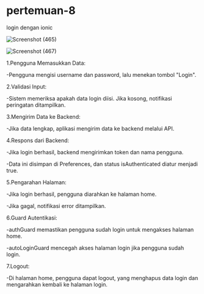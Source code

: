 # pertemuan-8
login dengan ionic

![Screenshot (465)](https://github.com/user-attachments/assets/906874c4-2fd3-48b9-8381-059eb59381e9)

![Screenshot (467)](https://github.com/user-attachments/assets/7b97994b-ac60-41d4-927b-4ebb6a7361db)

1.Pengguna Memasukkan Data:

-Pengguna mengisi username dan password, lalu menekan tombol "Login".

2.Validasi Input:

-Sistem memeriksa apakah data login diisi. Jika kosong, notifikasi peringatan ditampilkan.

3.Mengirim Data ke Backend:

-Jika data lengkap, aplikasi mengirim data ke backend melalui API.

4.Respons dari Backend:

-Jika login berhasil, backend mengirimkan token dan nama pengguna.

-Data ini disimpan di Preferences, dan status isAuthenticated diatur menjadi true.

5.Pengarahan Halaman:

-Jika login berhasil, pengguna diarahkan ke halaman home.

-Jika gagal, notifikasi error ditampilkan.

6.Guard Autentikasi:

-authGuard memastikan pengguna sudah login untuk mengakses halaman home.

-autoLoginGuard mencegah akses halaman login jika pengguna sudah login.

7.Logout:

-Di halaman home, pengguna dapat logout, yang menghapus data login dan mengarahkan kembali ke halaman login.


